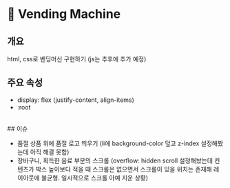 # 🥤 Vending Machine

## 개요

html, css로 벤딩머신 구현하기 (js는 추후에 추가 예정)
<br>
## 주요 속성

- display: flex (justify-content, align-items)
- :root 
<br>
## 이슈

- 품절 상품 위에 품절 로고 띄우기 (li에 background-color 덮고 z-index 설정해봤는데 아직 해결 못함)
- 장바구니, 획득한 음료 부분의 스크롤 (overflow: hidden scroll 설정해놨는데 컨텐츠가 박스 높이보다 적을 때 스크롤은 없으면서 스크롤이 있을 위치는 존재해 레이아웃에 불균형. 일시적으로 스크롤 아예 지운 상황)
